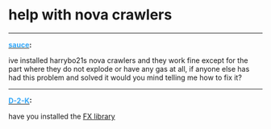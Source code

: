 # help with nova crawlers


---
<strong><span style="text-decoration: underline"><span style="color:#34a7f9;">sauce</span></span>:</strong>

<p>ive installed harrybo21s nova crawlers and they work fine except for the part where they do not explode or have any gas at all, if anyone else has had this problem and solved it would you mind telling me how to fix it?</p>

---
<strong><span style="text-decoration: underline"><span style="color:#34a7f9;">D-2-K</span></span>:</strong>

<p>have you installed the <a href="https://mega.nz/file/CHg2jCyB#drrmgHZY_23SuElj8mpnY-QekGCYkzJMA9qzxQXQnYM">FX library</a></p>
